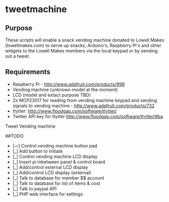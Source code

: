 tweetmachine
============

## Purpose
 These scripts will enable a snack vending machine donated to Lowell Makes (lowellmakes.com) to serve up snacks, Arduino's, Raspberry Pi's and other widgets to the Lowell Makes members via the local keypad or by sending out a tweet.
 
## Requirements
 - Raspberry Pi - http://www.adafruit.com/products/998
 - Vending machine (unknown model at the moment)
 - LCD (model and extact purpose TBD)
 - 2x MCP23017 for reading from vending machine keypad and sending signals to vending machine - http://www.adafruit.com/products/732
 - ttytter: http://www.floodgap.com/software/ttytter/
 - Twitter API key for ttytter http://www.floodgap.com/software/ttytter/#ba

Tweet Vending machine

##TODO

 - [✓] Control vending machine button pad
 - [_] Add button to initiate 
 - [_] Control vending machine LCD display
 - [_] Insert pi inbetween panel & control board
 - [_] Add/control external LCD display
 - [_] Add/control LCD display (external)
 - [_] Talk to database for member $$ account
 - [_] Talk to database for list of items & cost
 - [_] Talk to paypal API
 - [_] PHP web interface for settings
